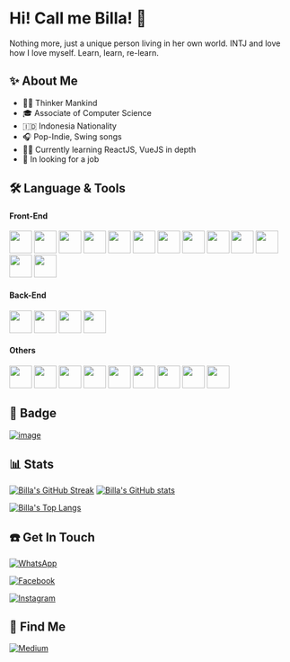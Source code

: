 # Hi! Call me Billa! 👋

Nothing more, just a unique person living in her own world.
INTJ and love how I love myself.
Learn, learn, re-learn.

## ✨ About Me

- 😶‍🌫️ Thinker Mankind
- 🎓 Associate of Computer Science
- 🇮🇩 Indonesia Nationality
- 🎧 Pop-Indie, Swing songs
- 👩‍💻 Currently learning ReactJS, VueJS in depth
- 👀 In looking for a job

## 🛠️ Language & Tools

#### Front-End

[<img height=40 src="https://cdn.jsdelivr.net/gh/devicons/devicon/icons/react/react-original.svg" />](https://reactjs.org/) 
[<img height=40 src="https://cdn.jsdelivr.net/gh/devicons/devicon/icons/nextjs/nextjs-original.svg" />](https://nextjs.org/) 
[<img height=40 src="https://cdn.jsdelivr.net/gh/devicons/devicon/icons/materialui/materialui-original.svg" />](https://mui.com/) 
[<img height=40 src="https://cdn.jsdelivr.net/gh/devicons/devicon/icons/vuejs/vuejs-original.svg" />](https://vuejs.org/) 
[<img height=40 src="https://cdn.jsdelivr.net/gh/devicons/devicon/icons/nuxtjs/nuxtjs-original.svg" />](https://nuxtjs.org/) 
[<img height=40 src="https://cdn.jsdelivr.net/gh/devicons/devicon/icons/vuetify/vuetify-original.svg" />](https://vuetifyjs.com/) 
[<img height=40 src="https://cdn.jsdelivr.net/gh/devicons/devicon/icons/bootstrap/bootstrap-original.svg" />](https://getbootstrap.com/) 
[<img height=40 src="https://cdn.jsdelivr.net/gh/devicons/devicon/icons/tailwindcss/tailwindcss-plain.svg" />](https://tailwindcss.com/) 
[<img height=40 src="https://cdn.jsdelivr.net/gh/devicons/devicon/icons/html5/html5-original.svg" />](https://developer.mozilla.org/en-US/docs/Web/HTML) 
[<img height=40 src="https://cdn.jsdelivr.net/gh/devicons/devicon/icons/css3/css3-original.svg" />](https://developer.mozilla.org/en-US/docs/Web/CSS) 
[<img height=40 src="https://cdn.jsdelivr.net/gh/devicons/devicon/icons/javascript/javascript-original.svg" />](https://developer.mozilla.org/en-US/docs/Web/JavaScript) [<img height=40 src="https://cdn.jsdelivr.net/gh/devicons/devicon/icons/typescript/typescript-original.svg" />](https://www.typescriptlang.org/) 
[<img height=40 src="https://cdn.jsdelivr.net/gh/devicons/devicon/icons/webpack/webpack-original.svg" />](https://webpack.js.org/)

#### Back-End

[<img height=40 src="https://cdn.jsdelivr.net/gh/devicons/devicon/icons/laravel/laravel-plain.svg" />](https://laravel.com/) 
[<img height=40 src="https://cdn.jsdelivr.net/gh/devicons/devicon/icons/mysql/mysql-original.svg" />](https://www.mysql.com/) 
[<img height=40 src="https://cdn.jsdelivr.net/gh/devicons/devicon/icons/firebase/firebase-plain.svg" />](https://firebase.google.com/) 
[<img height=40 src="https://cdn.jsdelivr.net/gh/devicons/devicon/icons/nodejs/nodejs-original.svg" />](https://nodejs.org/)

#### Others

[<img height="40" src="https://cdn.jsdelivr.net/gh/devicons/devicon/icons/codeigniter/codeigniter-plain-wordmark.svg" />](https://codeigniter.com) 
[<img height=40 src="https://cdn.jsdelivr.net/gh/devicons/devicon/icons/git/git-original.svg" />](https://git-scm.com/) 
[<img height=40 src="https://cdn.jsdelivr.net/gh/devicons/devicon/icons/github/github-original.svg" />](https://github.com/) 
[<img height=40 src="https://cdn.jsdelivr.net/gh/devicons/devicon/icons/gitlab/gitlab-original.svg" />](https://gitlab.com/) 
[<img height=40 src="https://cdn.jsdelivr.net/gh/devicons/devicon/icons/vscode/vscode-original-wordmark.svg" />](https://code.visualstudio.com/) 
[<img height=40 src="https://cdn.jsdelivr.net/gh/devicons/devicon/icons/docker/docker-plain.svg" />](https://www.docker.com/) 
[<img height=40 src="https://cdn.jsdelivr.net/gh/devicons/devicon/icons/arduino/arduino-original.svg" />](https://www.arduino.cc/) 
[<img height=40 src="https://cdn.jsdelivr.net/gh/devicons/devicon/icons/photoshop/photoshop-plain.svg" />](https://www.adobe.com/id_en/products/photoshop.html) 
[<img height=40 src="https://cdn.jsdelivr.net/gh/devicons/devicon/icons/figma/figma-original.svg" />](https://figma.com/)

## 🏅 Badge

[![image](https://www.codewars.com/users/nmauludina/badges/large)](https://www.codewars.com/users/nmauludina)

## 📊 Stats

[![Billa's GitHub Streak](http://github-readme-streak-stats.herokuapp.com?user=nmauludina&theme=dark)](https://github.com/nmauludina/)
[![Billa's GitHub stats](https://github-readme-stats.vercel.app/api?username=nmauludina&show_icons=true&theme=dark&icon_color=f68900&title_color=f68900)](https://github.com/nmauludina/)

[![Billa's Top Langs](https://github-readme-stats.vercel.app/api/top-langs/?username=nmauludina&layout=compact)](https://github.com/nmauludina/)

## ☎️ Get In Touch

[![WhatsApp](https://img.shields.io/badge/WhatsApp-25D366?style=for-the-badge&logo=whatsapp&logoColor=white)](https://wa.me/6282386497223)

[![Facebook](https://img.shields.io/badge/Facebook-%231877F2.svg?style=for-the-badge&logo=Facebook&logoColor=white)](https://www.facebook.com/nmauludinam)

[![Instagram](https://img.shields.io/badge/Instagram-%23E4405F.svg?style=for-the-badge&logo=Instagram&logoColor=white)](https://www.instagram.com/nmauludina)

## 🔎 Find Me

[![Medium](https://img.shields.io/badge/Medium-12100E?style=for-the-badge&logo=medium&logoColor=white)](https://nmauludina.medium.com/)
